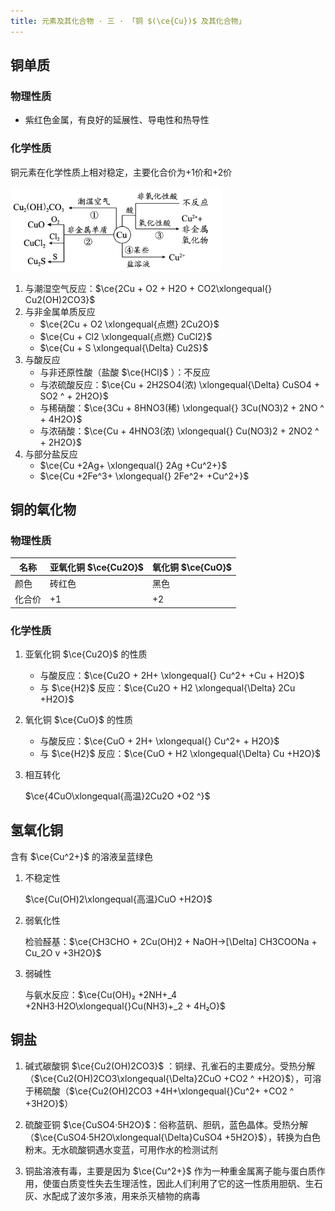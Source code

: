 ```yaml
---
title: 元素及其化合物 · 三 · 「铜 $(\ce{Cu})$ 及其化合物」
---
```


## 铜单质

### 物理性质
- 紫红色金属，有良好的延展性、导电性和热导性

### 化学性质

铜元素在化学性质上相对稳定，主要化合价为+1价和+2价

<img src="./images/3.1.png" style="zoom:33%;" />

1. 与潮湿空气反应：$\ce{2Cu + O2 + H2O + CO2\xlongequal{} Cu2(OH)2CO3}$
2. 与非金属单质反应
   - $\ce{2Cu + O2 \xlongequal{点燃} 2Cu2O}$
   - $\ce{Cu + Cl2 \xlongequal{点燃} CuCl2}$
   - $\ce{Cu + S \xlongequal{\Delta} Cu2S}$
3. 与酸反应
   - 与非还原性酸（盐酸 $\ce{HCl}$ ）：不反应
   - 与浓硫酸反应：$\ce{Cu + 2H2SO4(浓) \xlongequal{\Delta} CuSO4 + SO2 ^ + 2H2O}$
   - 与稀硝酸：$\ce{3Cu + 8HNO3(稀) \xlongequal{} 3Cu(NO3)2 + 2NO ^ + 4H2O}$
   - 与浓硝酸：$\ce{Cu + 4HNO3(浓) \xlongequal{} Cu(NO3)2 + 2NO2 ^ + 2H2O}$
4. 与部分盐反应
   - $\ce{Cu +2Ag+ \xlongequal{} 2Ag +Cu^2+}$
   - $\ce{Cu +2Fe^3+ \xlongequal{} 2Fe^2+ +Cu^2+}$

## 铜的氧化物

### 物理性质

| 名称   | 亚氧化铜 $\ce{Cu2O}$ | 氧化铜 $\ce{CuO}$ |
| ------ | -------------------- | ----------------- |
| 颜色   | 砖红色               | 黑色              |
| 化合价 | +1                   | +2                |
### 化学性质

1. 亚氧化铜 $\ce{Cu2O}$ 的性质
   - 与酸反应：$\ce{Cu2O + 2H+ \xlongequal{} Cu^2+ +Cu + H2O}$
   - 与 $\ce{H2}$ 反应：$\ce{Cu2O + H2 \xlongequal{\Delta} 2Cu +H2O}$

2. 氧化铜 $\ce{CuO}$ 的性质
   - 与酸反应：$\ce{CuO + 2H+ \xlongequal{} Cu^2+ + H2O}$
   - 与 $\ce{H2}$ 反应：$\ce{CuO + H2 \xlongequal{\Delta} Cu +H2O}$

3. 相互转化

   $\ce{4CuO\xlongequal{高温}2Cu2O +O2 ^}$

## 氢氧化铜

含有 $\ce{Cu^2+}$ 的溶液呈蓝绿色

1. 不稳定性

   $\ce{Cu(OH)2\xlongequal{高温}CuO +H2O}$

2. 弱氧化性

   检验醛基：$\ce{CH3CHO + 2Cu(OH)2 + NaOH->[\Delta] CH3COONa + Cu_2O v +3H2O}$

3. 弱碱性

   与氨水反应：$\ce{Cu(OH)₂ +2NH+_4 +2NH3·H2O\xlongequal{}Cu(NH3)+_2 + 4H₂O}$

## 铜盐

1. 碱式碳酸铜 $\ce{Cu2(OH)2CO3}$ ：铜绿、孔雀石的主要成分。受热分解（$\ce{Cu2(OH)2CO3\xlongequal{\Delta}2CuO +CO2 ^ +H2O}$），可溶于稀硫酸（$\ce{Cu2(OH)2CO3 +4H+\xlongequal{}Cu^2+ +CO2 ^ +3H2O}$）

2. 硫酸亚铜 $\ce{CuSO4·5H2O}$：俗称蓝矾、胆矾，蓝色晶体。受热分解（$\ce{CuSO4·5H2O\xlongequal{\Delta}CuSO4 +5H2O}$），转换为白色粉末。无水硫酸铜遇水变蓝，可用作水的检测试剂

3. 铜盐溶液有毒，主要是因为 $\ce{Cu^2+}$ 作为一种重金属离子能与蛋白质作用，使蛋白质变性失去生理活性，因此人们利用了它的这一性质用胆矾、生石灰、水配成了波尔多液，用来杀灭植物的病毒

